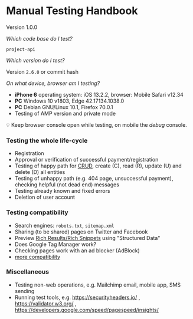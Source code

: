 # Manual Testing Handbook

Version 1.0.0

_Which code base do I test?_

`project-api`

_Which version do I test?_

Version `2.6.0` or commit hash

_On what device, browser am I testing?_

- **iPhone 6** operating system: iOS 13.2.2, browser: Mobile Safari v12.34
- **PC** Windows 10 v1803, Edge 42.17134.1038.0
- **PC** Debian GNU/Linux 10.1, Firefox 70.0.1
- Testing of AMP version and private mode

:bulb: Keep browser console open while testing, on mobile the _debug_ console.

### Testing the whole life-cycle

- Registration
- Approval or verification of successful payment/registration
- Testing of happy path for [CRUD](https://en.wikipedia.org/wiki/Create,_read,_update_and_delete),
  create (C), read (R), update (U) and delete (D) all entities
- Testing of unhappy path (e.g. 404 page, unsuccessful payment),
  checking helpful (not dead end) messages
- Testing already known and fixed errors
- Deletion of user account

### Testing compatibility

- Search engines: `robots.txt`, `sitemap.xml`
- Sharing (to be shared) pages on Twitter and Facebook
- Preview [Rich Results/Rich Snippets](https://search.google.com/test/rich-results)
  using "Structured Data"
- Does Google Tag Manager work?
- Checking pages work with an ad blocker (AdBlock)
- [more compatibility](Production-website.md#compatiblitity)

### Miscellaneous

- Testing non-web operations, e.g. Mailchimp email, mobile app, SMS sending
- Running test tools, e.g.
  https://securityheaders.io/ , https://validator.w3.org/ ,
  https://developers.google.com/speed/pagespeed/insights/
